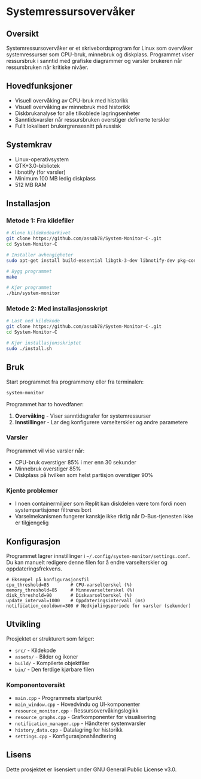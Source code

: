 # Systemressursovervåker

## Oversikt
Systemressursovervåker er et skrivebordsprogram for Linux som overvåker systemressurser som CPU-bruk, minnebruk og diskplass. Programmet viser ressursbruk i sanntid med grafiske diagrammer og varsler brukeren når ressursbruken når kritiske nivåer.

## Hovedfunksjoner
- Visuell overvåking av CPU-bruk med historikk
- Visuell overvåking av minnebruk med historikk
- Diskbrukanalyse for alle tilkoblede lagringsenheter
- Sanntidsvarsler når ressursbruken overstiger definerte terskler
- Fullt lokalisert brukergrensesnitt på russisk

## Systemkrav
- Linux-operativsystem
- GTK+3.0-bibliotek
- libnotify (for varsler)
- Minimum 100 MB ledig diskplass
- 512 MB RAM

## Installasjon

### Metode 1: Fra kildefiler
```bash
# Klone kildekodearkivet
git clone https://github.com/assab78/System-Monitor-C-.git
cd System-Monitor-C

# Installer avhengigheter
sudo apt-get install build-essential libgtk-3-dev libnotify-dev pkg-config

# Bygg programmet
make

# Kjør programmet
./bin/system-monitor
```

### Metode 2: Med installasjonsskript
```bash
# Last ned kildekode
git clone https://github.com/assab78/System-Monitor-C-.git
cd System-Monitor-C

# Kjør installasjonsskriptet
sudo ./install.sh
```

## Bruk
Start programmet fra programmeny eller fra terminalen:
```bash
system-monitor
```

Programmet har to hovedfaner:
1. **Overvåking** - Viser sanntidsgrafer for systemressurser
2. **Innstillinger** - Lar deg konfigurere varselterskler og andre parametere

### Varsler
Programmet vil vise varsler når:
- CPU-bruk overstiger 85% i mer enn 30 sekunder
- Minnebruk overstiger 85%
- Diskplass på hvilken som helst partisjon overstiger 90%

### Kjente problemer
- I noen containermiljøer som Replit kan diskdelen være tom fordi noen systempartisjoner filtreres bort
- Varselmekanismen fungerer kanskje ikke riktig når D-Bus-tjenesten ikke er tilgjengelig

## Konfigurasjon
Programmet lagrer innstillinger i `~/.config/system-monitor/settings.conf`. 
Du kan manuelt redigere denne filen for å endre varselterskler og oppdateringsfrekvens.

```
# Eksempel på konfigurasjonsfil
cpu_threshold=85        # CPU-varselterskel (%)
memory_threshold=85     # Minnevarselterskel (%)
disk_threshold=90       # Diskvarselterskel (%)
update_interval=1000    # Oppdateringsintervall (ms)
notification_cooldown=300 # Nedkjølingsperiode for varsler (sekunder)
```

## Utvikling
Prosjektet er strukturert som følger:
- `src/` - Kildekode
- `assets/` - Bilder og ikoner
- `build/` - Kompilerte objektfiler
- `bin/` - Den ferdige kjørbare filen

### Komponentoversikt
- `main.cpp` - Programmets startpunkt
- `main_window.cpp` - Hovedvindu og UI-komponenter
- `resource_monitor.cpp` - Ressursovervåkingslogikk
- `resource_graphs.cpp` - Grafkomponenter for visualisering
- `notification_manager.cpp` - Håndterer systemvarsler
- `history_data.cpp` - Datalagring for historikk
- `settings.cpp` - Konfigurasjonshåndtering

## Lisens
Dette prosjektet er lisensiert under GNU General Public License v3.0.
